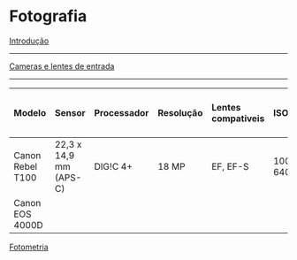 # Fotografia  

[Introdução](intro/intro.md)  

---

[Cameras e lentes de entrada](entrada.md)  

---

| Modelo           | Sensor                  | Processador | Resolução | Lentes compativeis |  ISO     | Faixa dinâmica | RAW | redução de ruído de longa exposição | disparador remoto | bateria | Video |
|:-----------------|:------------------------|:------------|:----------|:-------------------|:---------|:---------------|:----|:------------------------------------|:------------------|:--------|:------|
| Canon Rebel T100 |  22,3 x 14,9 mm (APS-C) | DIG!C 4+    | 18 MP     | EF, EF-S           | 100-6400 |   
| Canon EOS 4000D  |

[Fotometria](fotometria.md)
